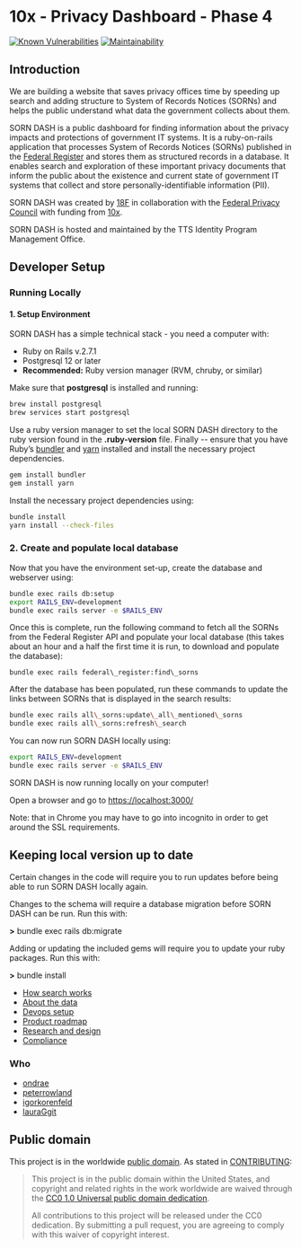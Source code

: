# 10x - Privacy Dashboard - Phase 4

[![Known Vulnerabilities](https://snyk.io/test/github/18F/all_sorns/badge.svg)](https://snyk.io/test/github/18F/all_sorns)
[![Maintainability](https://api.codeclimate.com/v1/badges/c24db1125b3c714fbf9d/maintainability)](https://codeclimate.com/github/18F/all_sorns/maintainability)

## Introduction

We are building a website that saves privacy offices time by speeding up
search and adding structure to System of Records Notices (SORNs) and
helps the public understand what data the government collects about
them.

SORN DASH is a public dashboard for finding information about the
privacy impacts and protections of government IT systems. It is a
ruby-on-rails application that processes System of Records Notices
(SORNs) published in the [<span class="underline">Federal
Register</span>](https://www.federalregister.gov/) and stores them as
structured records in a database. It enables search and exploration of
these important privacy documents that inform the public about the
existence and current state of government IT systems that collect and
store personally-identifiable information (PII).

SORN DASH was created by
[<span class="underline">18F</span>](https://18f.gsa.gov/) in
collaboration with the [<span class="underline">Federal Privacy
Council</span>](https://www.fpc.gov/) with funding from
[<span class="underline">10x</span>](https://10x.gsa.gov/).

SORN DASH is hosted and maintained by the TTS Identity Program
Management Office.

## Developer Setup

### Running Locally

#### 1\. Setup Environment

SORN DASH has a simple technical stack - you need a computer with:

* Ruby on Rails v.2.7.1
* Postgresql 12 or later
* **Recommended:** Ruby version manager (RVM, chruby, or similar)

Make sure that **postgresql** is installed and running:

```bash
brew install postgresql
brew services start postgresql
```

Use a ruby version manager to set the local SORN DASH directory to the
ruby version found in the **.ruby-version** file. Finally -- ensure that
you have Ruby’s
[bundler](https://bundler.io/) and
[yarn](https://rubygems.org/gems/yarn/versions/0.1.1)
installed and install the necessary project dependencies.

```bash
gem install bundler
gem install yarn
```

Install the necessary project dependencies using:

```bash
bundle install
yarn install --check-files
```

### 2\. Create and populate local database

Now that you have the environment set-up, create the database and
webserver using:

```bash
bundle exec rails db:setup
export RAILS_ENV=development
bundle exec rails server -e $RAILS_ENV
```

Once this is complete, run the following command to fetch all the SORNs
from the Federal Register API and populate your local database (this
takes about an hour and a half the first time it is run, to download and
populate the database):

`bundle exec rails federal\_register:find\_sorns`

After the database has been populated, run these commands to update the
links between SORNs that is displayed in the search results:

```bash
bundle exec rails all\_sorns:update\_all\_mentioned\_sorns
bundle exec rails all\_sorns:refresh\_search
```

You can now run SORN DASH locally using:

```bash
export RAILS_ENV=development
bundle exec rails server -e $RAILS_ENV
```

SORN DASH is now running locally on your computer\!

Open a browser and go to
[https://localhost:3000/](https://localhost:3000/)

Note: that in Chrome you may have to go into incognito in order to get around the SSL requirements.

## Keeping local version up to date

Certain changes in the code will require you to run updates before being
able to run SORN DASH locally again.

Changes to the schema will require a database migration before SORN DASH
can be run. Run this with:

**\>** bundle exec rails db:migrate

Adding or updating the included gems will require you to update your
ruby packages. Run this with:

**\>** bundle install

* [How search works](/docs/search.md)
* [About the data](/docs/data.md)
* [Devops setup](/docs/devops.md)
* [Product roadmap](/docs/product.md)
* [Research and design](/docs/research-and-design.md)
* [Compliance](/docs/compliance.md)

### Who

- [ondrae](https://github.com/ondrae)
- [peterrowland](https://github.com/peterrowland)
- [igorkorenfeld](https://github.com/igorkorenfeld)
- [lauraGgit](https://github.com/lauraGgit)

## Public domain

This project is in the worldwide [public domain](LICENSE.md). As stated in [CONTRIBUTING](CONTRIBUTING.md):

> This project is in the public domain within the United States, and copyright and related rights in the work worldwide are waived through the [CC0 1.0 Universal public domain dedication](https://creativecommons.org/publicdomain/zero/1.0/).
>
> All contributions to this project will be released under the CC0 dedication. By submitting a pull request, you are agreeing to comply with this waiver of copyright interest.
